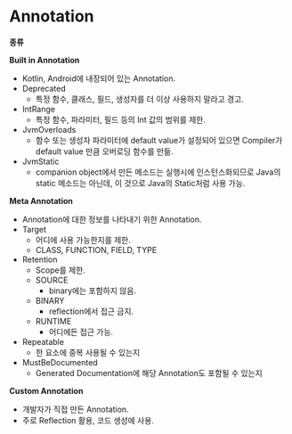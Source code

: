 # Annotation

**종류**

**Built in Annotation**

- Kotlin, Android에 내장되어 있는 Annotation.
- Deprecated
    - 특정 함수, 클래스, 필드, 생성자를 더 이상 사용하지 말라고 경고.
- IntRange
    - 특정 함수, 파라미터, 필드 등의 Int 값의 범위를 제한.
- JvmOverloads
    - 함수 또는 생성자 파라미터에 default value가 설정되어 있으면 Compiler가 default value 만큼 오버로딩 함수를 만듦.
- JvmStatic
    - companion object에서 만든 메소드는 실행시에 인스턴스화되므로 Java의 static 메소드는 아닌데, 이 것으로 Java의 Static처럼 사용 가능.

**Meta Annotation**

- Annotation에 대한 정보를 나타내기 위한 Annotation.
- Target
    - 어디에 사용 가능한지를 제한.
    - CLASS, FUNCTION, FIELD, TYPE
- Retention
    - Scope를 제한.
    - SOURCE
        - binary에는 포함하지 않음.
    - BINARY
        - reflection에서 접근 금지.
    - RUNTIME
        - 어디에든 접근 가능.
- Repeatable
    - 한 요소에 중복 사용될 수 있는지
- MustBeDocumented
    - Generated Documentation에 해당 Annotation도 포함될 수 있는지

**Custom Annotation**

- 개발자가 직접 만든 Annotation.
- 주로 Reflection 활용, 코드 생성에 사용.